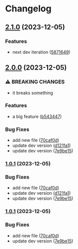 # Changelog

## [2.1.0](https://github.com/kostiantynromanenko/semantic-release-demo/compare/v2.0.0...v2.1.0) (2023-12-05)


### Features

* next dev iteration ([5871649](https://github.com/kostiantynromanenko/semantic-release-demo/commit/58716498b5c6c11e9fde25b6e1d335e67c6e46ae))

## [2.0.0](https://github.com/kostiantynromanenko/semantic-release-demo/compare/v1.0.0...v2.0.0) (2023-12-05)


### ⚠ BREAKING CHANGES

* it breaks something

### Features

* a big feature ([b543447](https://github.com/kostiantynromanenko/semantic-release-demo/commit/b543447e508f3d493fd43633dccd23714a68b212))


### Bug Fixes

* add new file ([70caf0d](https://github.com/kostiantynromanenko/semantic-release-demo/commit/70caf0d9f96498a74bd727787ebff9960ed027fc))
* update dev version ([d121fa1](https://github.com/kostiantynromanenko/semantic-release-demo/commit/d121fa12303c8fe732cbd5312bf04f46a505f8a2))
* update dev version ([7e9be15](https://github.com/kostiantynromanenko/semantic-release-demo/commit/7e9be15bf55d1bbb5fa4b0f5506306e52589dc3d))

### [1.0.1](https://github.com/kostiantynromanenko/semantic-release-demo/compare/v1.0.0...v1.0.1) (2023-12-05)


### Bug Fixes

* add new file ([70caf0d](https://github.com/kostiantynromanenko/semantic-release-demo/commit/70caf0d9f96498a74bd727787ebff9960ed027fc))
* update dev version ([d121fa1](https://github.com/kostiantynromanenko/semantic-release-demo/commit/d121fa12303c8fe732cbd5312bf04f46a505f8a2))
* update dev version ([7e9be15](https://github.com/kostiantynromanenko/semantic-release-demo/commit/7e9be15bf55d1bbb5fa4b0f5506306e52589dc3d))

### [1.0.1](https://github.com/kostiantynromanenko/semantic-release-demo/compare/v1.0.0...v1.0.1) (2023-12-05)


### Bug Fixes

* add new file ([70caf0d](https://github.com/kostiantynromanenko/semantic-release-demo/commit/70caf0d9f96498a74bd727787ebff9960ed027fc))
* update dev version ([7e9be15](https://github.com/kostiantynromanenko/semantic-release-demo/commit/7e9be15bf55d1bbb5fa4b0f5506306e52589dc3d))
